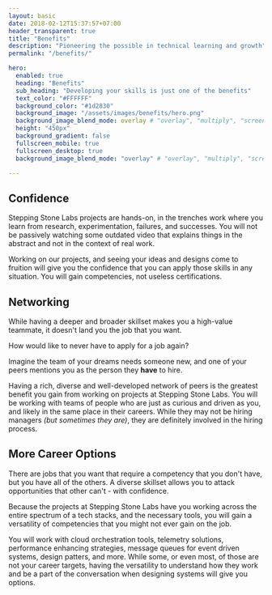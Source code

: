 ```yaml
---
layout: basic
date: 2018-02-12T15:37:57+07:00
header_transparent: true
title: "Benefits"
description: "Pioneering the possible in technical learning and growth"
permalink: "/benefits/"

hero:
  enabled: true
  heading: "Benefits"
  sub_heading: "Developing your skills is just one of the benefits"
  text_color: "#FFFFFF"
  background_color: "#1d2830"
  background_image: "/assets/images/benefits/hero.png"
  background_image_blend_mode: overlay # "overlay", "multiply", "screen"
  height: "450px"
  background_gradient: false
  fullscreen_mobile: true
  fullscreen_desktop: true
  background_image_blend_mode: "overlay" # "overlay", "multiply", "screen"

---
```


## Confidence

Stepping Stone Labs projects are hands-on, in the trenches work where you learn from research, experimentation, failures, and successes. You will not be passively watching some outdated video that explains things in the abstract and not in the context of real work.

Working on our projects, and seeing your ideas and designs come to fruition will give you the confidence that you can apply those skills in any situation. You will gain competencies, not useless certifications.

## Networking

While having a deeper and broader skillset makes you a high-value teammate, it doesn't land you the job that you want.

How would like to never have to apply for a job again?

Imagine the team of your dreams needs someone new, and one of your peers mentions you as the person they **have** to hire.

Having a rich, diverse and well-developed network of peers is the greatest benefit you gain from working on projects at Stepping Stone Labs. You will be working with teams of people who are just as curious and driven as you, and likely in the same place in their careers. While they may not be hiring managers _(but sometimes they are)_, they are definitely involved in the hiring process.

## More Career Options

There are jobs that you want that require a competency that you don't have, but you have all of the others. A diverse skillset allows you to attack opportunities that other can't - with confidence.

Because the projects at Stepping Stone Labs have you working across the entire spectrum of a tech stacks, and the necessary tools, you will gain a versatility of competencies that you might not ever gain on the job.

You will work with cloud orchestration tools, telemetry solutions, performance enhancing strategies, message queues for event driven systems, design patters, and more. While some, or even most, of those are not your career targets, having the versatility to understand how they work and be a part of the conversation when designing systems will give you options.
